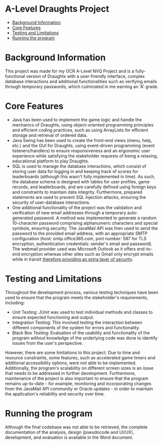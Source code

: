 # A-Level Draughts Project

<!--ts-->
   * [Background Information](#background-information)
   * [Core Features](#core-features)
   * [Testing and Limitations](#testing-and-limitations)
   * [Running the program](#running-the-program)

<!--te-->

# Background Information

This project was made for my OCR A-Level NVQ Project and is a fully-functional version of Draughts with a user-friendly interface, complex database interactions and additional functionalities such as verifying emails through temporary passwords, which culminated in me earning an 'A' grade.

# Core Features

- Java has been used to implement the game logic and handle the mechanics of Draughts, using object-oriented programming principles and efficient coding practices, such as using ArrayLists for efficient storage and retrieval of ordered data. 
- Java Swing has been used to create the front-end views (menu, help, etc.) and the GUI for Draughts, using event-driven programming (event listeners/handlers) to ensure responsiveness and an ergonomic user experience while satisfying the stakeholder requests of being a relaxing, educational platform to play Draughts. 
- SQL is used to manage the database interactions, which consist of storing user data for logging in and keeping track of scores for leaderboards (although this wasn't fully implemented in time). As such, the database schema is designed with tables for user profiles, game records, and leaderboards, and are carefully defined using foreign keys and constraints to maintain data integrity. Furthermore, prepared statements are used to prevent SQL injection attacks, ensuring the security of user-database interactions.
- One additional functionality of the project was the validation and verification of new email addresses through a temporary auto-generated password. A method was implemented to generate a random 10-character password comprising alphanumeric characters and special symbols, ensuring security. The JavaMail API was then used to send the password to the provided email address, with an appropriate SMTP configuration (host: smtp.office365.com, port number: 587 for TLS encryption, authentication credentials: sender's email and password). The webmail provider used was Microsoft Outlook as it offers end-to-end encryption whereas other sites such as Gmail only encrypt emails while in transit [therefore providing an extra layer of security](https://www.contactmonkey.com/blog/outlook-vs-gmail-for-business-email#:~:text=Both%20services%20also%20offer%20different,employees%20stay%20alert%20and%20safe.).

# Testing and Limitations

Throughout the development process, various testing techniques have been used to ensure that the program meets the stakeholder's requirements, including:

- Unit Testing: JUnit was used to test individual methods and classes to ensure expected functioning and output.
- Integration Testing: This involved testing the interaction between different components of the system for errors and functionality.
- Black Box Testing: Evaluation of the usability and functionality of the program without knowledge of the underlying code was done to identify issues from the user's perspective.

However, there are some limitations to this project. Due to time and resource constraints, some features, such as accelerated game timers and additional accessibility options, were not able to be implemented. Additionally, the program's scalability on different screen sizes is an issue that needs to be addressed in further development. Furthermore, maintenance of the project is also important to ensure that the program remains up-to-date - for example, monitoring and incorporating changes from the JavaMail API community or Oracle updates - in order to maintain the application's reliability and security over time.

# Running the program

Although the final codebase was not able to be retrieved, the complete documentation of the analysis, design (pseudocode and UI/UX), development, and evaluation is available in the Word document.
